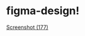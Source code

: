 # figma-design! <br>
[Screenshot (177)](https://user-images.githubusercontent.com/106768235/216624931-85a6bd19-2561-44d2-a7ae-44420ef0799f.png)
